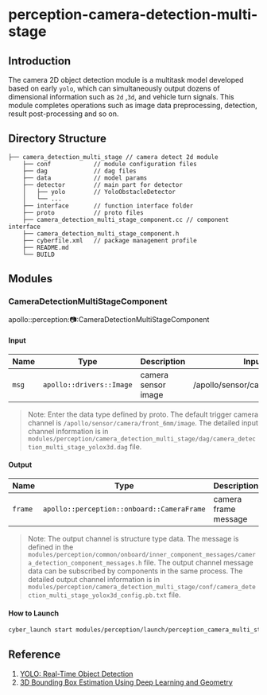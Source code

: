 # perception-camera-detection-multi-stage

## Introduction

The camera 2D object detection module is a multitask model developed based on early `yolo`, which can simultaneously
output dozens of dimensional information such as `2d` ,`3d`, and vehicle turn signals. This module completes operations
such as image data preprocessing, detection, result post-processing and so on.

## Directory Structure

```
├── camera_detection_multi_stage // camera detect 2d module
    ├── conf            // module configuration files
    ├── dag             // dag files
    ├── data            // model params
    ├── detector        // main part for detector
    │   ├── yolo        // YoloObstacleDetector
    │   └── ...
    ├── interface       // function interface folder
    ├── proto           // proto files
    ├── camera_detection_multi_stage_component.cc // component interface
    ├── camera_detection_multi_stage_component.h
    ├── cyberfile.xml   // package management profile
    ├── README.md
    └── BUILD
```

## Modules

### CameraDetectionMultiStageComponent

apollo::perception::camera::CameraDetectionMultiStageComponent

#### Input

| Name  | Type                     | Description         | Input channal |
| ----- | ------------------------ | ------------------- | ------------- |
| `msg` | `apollo::drivers::Image` | camera sensor image | /apollo/sensor/camera/front_6mm/image |

>Note: Enter the data type defined by proto. The default trigger camera channel is `/apollo/sensor/camera/front_6mm/image`. The detailed input channel information is in `modules/perception/camera_detection_multi_stage/dag/camera_detection_multi_stage_yolox3d.dag` file.

#### Output

| Name    | Type                                       | Description          | Output channal |
| ------- | ------------------------------------------ | -------------------- | -------------- |
| `frame` | `apollo::perception::onboard::CameraFrame` | camera frame message | /perception/inner/Detection |

>Note: The output channel is structure type data. The message is defined in the `modules/perception/common/onboard/inner_component_messages/camera_detection_component_messages.h` file. The output channel message data can be subscribed by components in the same process. The detailed output channel information is in `modules/perception/camera_detection_multi_stage/conf/camera_detection_multi_stage_yolox3d_config.pb.txt` file.

#### How to Launch

```bash
cyber_launch start modules/perception/launch/perception_camera_multi_stage.launch
```

## Reference

1. [YOLO: Real-Time Object Detection](https://pjreddie.com/darknet/yolo/)
2. [3D Bounding Box Estimation Using Deep Learning and Geometry](https://arxiv.org/abs/1612.00496)
